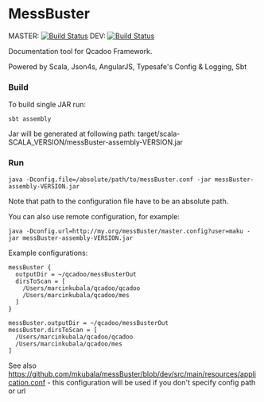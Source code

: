 MessBuster
==========
MASTER: [![Build Status](https://travis-ci.org/mkubala/messBuster.png?branch=master)](https://travis-ci.org/mkubala/messBuster)
DEV: [![Build Status](https://travis-ci.org/mkubala/messBuster.png?branch=dev)](https://travis-ci.org/mkubala/messBuster)

Documentation tool for Qcadoo Framework.

Powered by Scala, Json4s, AngularJS, Typesafe's Config & Logging, Sbt

### Build
To build single JAR run:
```
sbt assembly
```
Jar will be generated at following path:
target/scala-SCALA_VERSION/messBuster-assembly-VERSION.jar

### Run
```
java -Dconfig.file=/absolute/path/to/messBuster.conf -jar messBuster-assembly-VERSION.jar
```
Note that path to the configuration file have to be an absolute path.

You can also use remote configuration, for example:
```
java -Dconfig.url=http://my.org/messBuster/master.config?user=maku -jar messBuster-assembly-VERSION.jar
```

Example configurations:
```
messBuster {
  outputDir = ~/qcadoo/messBusterOut
  dirsToScan = [
    /Users/marcinkubala/qcadoo/qcadoo
    /Users/marcinkubala/qcadoo/mes
  ]
}
```
```
messBuster.outputDir = ~/qcadoo/messBusterOut
messBuster.dirsToScan = [
  /Users/marcinkubala/qcadoo/qcadoo
  /Users/marcinkubala/qcadoo/mes
]
```
See also https://github.com/mkubala/messBuster/blob/dev/src/main/resources/application.conf - this configuration will be used if you don't specify config path or url


